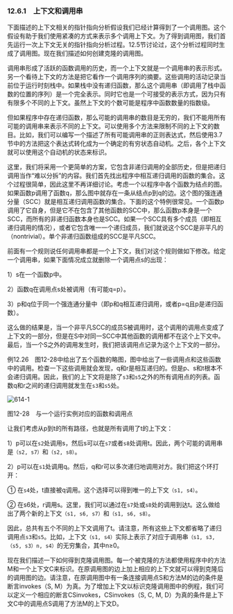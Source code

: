 ### 12.6.1　上下文和调用串

下面描述的上下文相关的指针指向分析假设我们已经计算得到了一个调用图。这个假设有助于我们使用紧凑的方式来表示多个调用上下文。为了得到调用图，我们首先运行一次上下文无关的指针指向分析过程。12.5节讨论过，这个分析过程同时生成了调用图。现在我们描述如何创建克隆的调用图。

调用串形成了活跃的函数调用的历史，而一个上下文就是一个调用串的表示形式。另一个看待上下文的方法是把它看作一个调用序列的摘要。这些调用的活动记录当前位于运行时刻栈中。如果栈中没有递归函数，那么这个调用串（即调用了栈中函数的位置的序列）是一个完全表示。同时它也是一个可接受的表示方式，因为只有有限多个不同的上下文。虽然上下文的个数可能是程序中函数数量的指数级。

但如果程序中存在递归函数，那么可能的调用串的数目是无穷的，我们不能用所有可能的调用串来表示不同的上下文。可以使用多个方法来限制不同的上下文的数目。比如，我们可以编写一个描述了所有可能调用串的正则表达式，然后使用3.7节中的方法把这个表达式转化成为一个确定的有穷状态自动机。之后，各个上下文就可以使用这个自动机的状态来标识。

这里，我们将采用一个更简单的方案，它包含非递归调用的全部历史，但是把递归调用当作“难以分拆”的内容。我们首先找出程序中相互递归调用的函数的集合。这个过程很简单，因此这里不再详细讨论。考虑一个以程序中各个函数为结点的图。如果函数p调用了函数q，那么图中就存在一条从结点p到q的边。这个图的强连通分量（SCC）就是相互递归调用函数的集合。下面的这个特例很常见。一个函数p调用了它自身，但是它不在包含了其他函数的SCC中，那么函数p本身是一个SCC，而所有的非递归函数本身也是SCC。如果一个SCC具有多个成员（即相互递归调用的情况），或者它包含唯一一个递归成员，我们就说这个SCC是非平凡的（nontrivial）。单个非递归函数组成的SCC是平凡SCC。

前面有一个规则说任何调用串都是一个上下文，我们对这个规则做如下修改。给定一个调用串，如果下面情况成立就删除一个调用点s的出现：

1）s在一个函数p中。

2）函数q在调用点s处被调用（有可能q=p）。

3）p和q位于同一个强连通分量中（即p和q相互递归调用，或者p=q且p是递归函数）。

这么做的结果是，当一个非平凡SCC的成员S被调用时，这个调用的调用点变成了上下文的一部分，但是在S中对同一SCC中其他函数的调用都不在这个上下文中。最后，当一个S之外的调用发生时，我们把该调用点记录为这个上下文的一部分。

例12.26　图12-28中给出了五个函数的略图，图中给出了一些调用点和这些函数中的调用。检查一下这些调用就会发现，q和r是相互递归的。但是p、s和t根本不会递归调用。因此，我们的上下文将是除了`s3`和`s5`之外的所有调用点的列表。函数q和r之间的递归调用就发生在`s3`和`s5`处。

![614-1](../Images/image05092.jpeg)

图12-28　与一个运行实例对应的函数和调用点

让我们考虑从p到t的所有路径，也就是所有调用了t的上下文：

1）p可以在`s2`处调用s，然后s可以在`s7`或者`s8`处调用t。因此，两个可能的调用串是`（s2, s7）`和`（s2, s8）`。

2）p可以在`s1`处调用q。然后，q和r可以多次递归地调用对方。我们把这个环打开：

① 在`s4`处，t直接被q调用。这个选择可以得到唯一的上下文`（s1, s4）`。

② 在s6处，r调用s。这里，我们可以通过在`s7`处或`s8`处的调用到达t。这么做给出了两个新的上下文`（s1, s6, s7）`和`（s1, s6, s8）`。

因此，总共有五个不同的上下文调用了t。请注意，所有这些上下文都省略了递归调用点`s3`和`s5`。比如，上下文`（s1, s4）`实际上表示了对应于调用串`（s1, s3,（s5, s3）n, s4）`的无穷集合，其中n≥0。

现在我们描述一下如何得到克隆调用图。每一个被克隆的方法都使用程序中的方法M和一个上下文C来标识。在原调用图的边上加上相应的上下文就可以得到克隆后的调用图的边。请注意，在原调用图中有一条连接调用点S和方法M的边的条件是断言invokes（S, M）为真。为了增加上下文以标识克隆调用图中的例程，我们可以定义一个相应的断言CSinvokes，CSinvokes（S, C, M, D）为真的条件是上下文C中的调用点S调用了方法M的上下文D。